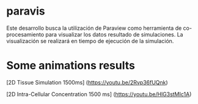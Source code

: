 # paravis
Este desarrollo busca la utilización de Paraview como herramienta de co-procesamiento para visualizar los datos resultado de simulaciones. La visualización se realizará en tiempo de ejecución de la simulación.

# Some animations results

[2D Tissue Simulation 1500ms] (https://youtu.be/2Rvp36fUQnk)

[2D Intra-Cellular Concentration 1500 ms] (https://youtu.be/HlG3stMIc1A)
